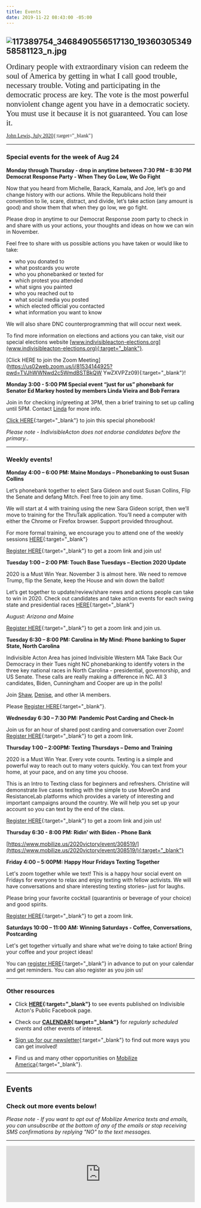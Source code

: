 ```yaml
---
title: Events
date: 2019-11-22 08:43:00 -05:00
---
```


![117389754_3468490556517130_1936030534958581123_n.jpg](/uploads/117389754_3468490556517130_1936030534958581123_n.jpg)
---


<span style="font-family:Papyrus; font-size:1.5em;">Ordinary people with extraordinary vision can redeem the soul of America by getting in what I call good trouble, necessary trouble. Voting and participating in the democratic process are key. The vote is the most powerful nonviolent change agent you have in a democratic society. You must use it because it is not guaranteed. You can lose it.</span>

<span style="font-family:Papyrus; font-size:1.0em;">[John Lewis, July 2020](https://www.nytimes.com/2020/07/30/opinion/john-lewis-civil-rights-america.html){:target="_blank"}</span>

---
### Special events for the week of Aug 24

**Monday through Thursday - drop in anytime between 7:30 PM – 8:30 PM**  
**Democrat Response Party - When They Go Low, We Go Fight**  

Now that you heard from Michelle, Barack, Kamala, and Joe, let’s go and change history with our actions. While the Republicans hold their convention to lie, scare, distract, and divide, let’s take action (any amount is good) and show them that when they go low, we go fight. 

Please drop in anytime to our Democrat Response zoom party to check in and
share with us your actions, your thoughts and ideas on how we can win in
November.  

Feel free to share with us possible actions you have taken or would like to take:
* who you donated to
* what postcards you wrote
* who you phonebanked or texted for
* which protest you attended
* what signs you painted
* who you reached out to
* what social media you posted
* which elected official you contacted
* what information you want to know

We will also share DNC counterprogramming that will occur next week.  

To find more information on elections and actions you can take, visit our special elections website 
[www.indivisibleacton-elections.org](www.indivisibleacton-elections.org){:target="_blank"}. 

[Click HERE to join the Zoom Meeting](https://us02web.zoom.us/j/81534144925?pwd=TVJhWWNwd2c5WmdBSTBkQW
YwZXVPZz09){:target="_blank"}!

**Monday 3:00 - 5:00 PM Special event “just for us” phonebank for Senator Ed Markey hosted by members Linda Vieira and Bob Ferrara**

Join in for checking in/greeting at 3PM, then a brief training to set up calling until 5PM. Contact [Linda](mailto:lindapiano4953@gmail.com) for more info.

[Click HERE](https://mit.zoom.us/j/4835108330?pwd=emZCWW8ra011bHNYdnZyTEJXRUU2QT09){:target="_blank"} to join this special phonebook!  

*Please note - IndivisibleActon does not endorse candidates before the primary.*. 

---

### Weekly events!

**Monday 4:00 – 6:00 PM: Maine Mondays – Phonebanking to oust Susan Collins**

Let’s phonebank together to elect Sara Gideon and oust Susan Collins, Flip the Senate and defang Mitch. Feel free to join any time.

We will start at 4 with training using the new Sara Gideon script, then we’ll move to training for the ThruTalk application. You’ll need a computer with either the Chrome or Firefox browser. Support provided throughout.

For more formal training, we encourage you to attend one of the weekly sessions [HERE](https://docs.google.com/document/d/1gO8KTjylSolnqE0MYWZBor-lh0rp1Sv8-b_MJn8TD-c/edit?usp=sharing){:target="_blank"}

[Register HERE](https://www.mobilize.us/indivisibleacton-area/event/281380/){:target="_blank"} to get a zoom link and join us!

**Tuesday 1:00 – 2:00 PM: Touch Base Tuesdays – Election 2020 Update**

2020 is a Must Win Year.  November 3 is almost here.  We need to remove Trump, flip the Senate, keep the House and win down the ballot!

Let’s get together to update/review/share news and actions people can take to win in 2020. Check out candidates and take action events for each swing state and presidential races [HERE](http://www.indivisibleacton-elections.org/){:target="_blank"}

*August: Arizona and Maine*

[Register HERE](https://www.mobilize.us/indivisibleacton-area/event/270060/){:target="_blank"} to get a zoom link and join us.

**Tuesday 6:30 – 8:00 PM: Carolina in My Mind: Phone banking to Super State, North Carolina**

Indivisible Acton Area has joined Indivisible Western MA Take Back Our Democracy in their Tues night NC phonebanking to identify voters in the three key national races in North Carolina - presidential, governorship, and US Senate.
These calls are really making a difference in NC. All 3 candidates, Biden, Cunningham and Cooper are up in the polls!

Join [Shaw](mailto:shaw@indivisibleacton.org), [Denise](mailto:denise@indivisibleacton.org), and other IA members.  

Please [Register HERE](https://us02web.zoom.us/meeting/register/tZEvfu-tqzwrE9EebmPU53lB1axn8YOEpZV_){:target="_blank"}. 

**Wednesday 6:30 – 7:30 PM: Pandemic Post Carding and Check-In**

Join us for an hour of shared post carding and conversation over Zoom!
[Register HERE](https://www.mobilize.us/indivisibleacton-area/event/268602/){:target="_blank"} to get a zoom link.

**Thursday 1:00 – 2:00PM: Texting Thursdays – Demo and Training**

2020 is a Must Win Year. Every vote counts. Texting is a simple and powerful way to reach out to many voters quickly. You can text from your home, at your pace, and on any time you choose.

This is an Intro to Texting class for beginners and refreshers. Christine will demonstrate live cases texting with the simple to use MoveOn and ResistanceLab platforms which provides a variety of interesting and important campaigns around the country.  We will help you set up your account so you can text by the end of the class.

[Register HERE](https://www.mobilize.us/indivisibleacton-area/event/270069/){:target="_blank"} to get a zoom link and join us!

**Thursday 6:30 - 8:00 PM: Ridin’ with Biden - Phone Bank**
 
[https://www.mobilize.us/2020victory/event/308519/](https://www.mobilize.us/2020victory/event/308519/){:target="_blank"}  


**Friday 4:00 – 5:00PM: Happy Hour Fridays Texting Together**

Let's zoom together while we text! This is a happy hour social event on Fridays for everyone to relax and enjoy texting with fellow activists. We will have conversations and share interesting texting stories– just for laughs.

Please bring your favorite cocktail (quarantinis or beverage of your choice) and good spirits.

[Register HERE](https://www.mobilize.us/indivisibleacton-area/event/274611/){:target="_blank"}  to get a zoom link.

**Saturdays 10:00 – 11:00 AM:  Winning Saturdays - Coffee, Conversations, Postcarding**

Let's get together virtually and share what we're doing to take action! Bring your coffee and your project ideas!

You can [register HERE](https://www.mobilize.us/indivisibleacton-area/event/270980/){:target="_blank"} in advance to put on your calendar and get reminders.  You can also register as you join us!

---

### Other resources

* Click **[HERE](https://www.facebook.com/pg/IndivisibleActon/events/?ref=page_internal){:target="_blank"}** to see events published on Indivisible Acton's Public Facebook page.


* Check our **[CALENDAR](http://www.indivisibleacton.org/calendar.html){:target="_blank"}** for *regularly scheduled events* and other events of interest.

* [Sign up for our newsletter](https://actionnetwork.org/forms/join-indivisible-acton?source=direct_link&referrer=group-indivisible-acton){:target="_blank"} to find out more ways you can get involved!

* Find us and many other opportunities on [Mobilize America](https://www.mobilize.us/indivisibleacton-area/){:target="_blank"}.

---

## Events

### Check out more events below!

*Please note - If you want to opt out of Mobilize America texts and emails, you can unsubscribe at the bottom of any of the emails or stop receiving SMS confirmations by replying "NO" to the text messages.*

---

<iframe src="https://www.mobilize.us/embed/indivisibleacton-area/feed/"
style="border:none;"
width="100%"
id="mobilize-feed-iframe">
</iframe>

<script src="https://cdnjs.cloudflare.com/ajax/libs/iframe-resizer/3.6.1/iframeResizer.min.js">
</script>

<script>iFrameResize({}, '#mobilize-feed-iframe')</script>